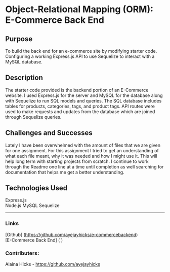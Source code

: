 # Object-Relational Mapping (ORM): E-Commerce Back End

## Purpose
To build the back end for an e-commerce site by modifying starter code. Configuring a working Express.js API to use Sequelize to interact with a MySQL database.

## Description  
The starter code provided is the backend portion of an E-Commerce website. I used Express.js for the server and MySQL for the database along with Sequelize to run SQL models and queries. The SQL database includes tables for products, categories, tags, and product tags. API routes were used to make requests and updates from the database which are joined through Sequelize queries.


## Challenges and Successes
Lately I have been overwhelmed with the amount of files that we are given for one assignment. For this assignment I tried to get an understanding of what each file meant, why it was needed and how I might use it. This will help long term with starting projects from scratch. I continue to work through the Readme one line at a time until completion as well searching for documentation that helps me get a better understanding.

## Technologies Used  
Express.js  
Node.js
MySQL
Sequelize

---
### Links
[Github] (https://github.com/ayejayhicks/e-commercebackend)   
[E-Commerce Back End] ( )

### Contributers:
Alaina Hicks - https://github.com/ayejayhicks